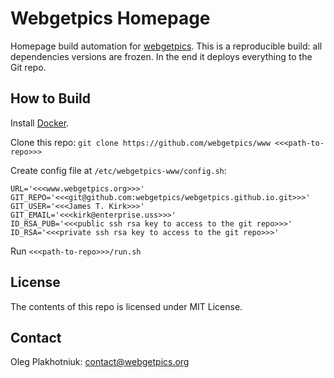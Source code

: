 # Webgetpics Homepage

Homepage build automation for [webgetpics](http://www.webgetpics.org).
This is a reproducible build: all dependencies versions are frozen.
In the end it deploys everything to the Git repo.

## How to Build

Install [Docker](https://www.docker.com/).

Clone this repo:
   `git clone https://github.com/webgetpics/www <<<path-to-repo>>>`

Create config file at `/etc/webgetpics-www/config.sh`:
```
URL='<<<www.webgetpics.org>>>'
GIT_REPO='<<<git@github.com:webgetpics/webgetpics.github.io.git>>>'
GIT_USER='<<<James T. Kirk>>>'
GIT_EMAIL='<<<kirk@enterprise.uss>>>'
ID_RSA_PUB='<<<public ssh rsa key to access to the git repo>>>'
ID_RSA='<<<private ssh rsa key to access to the git repo>>>'
```

Run `<<<path-to-repo>>>/run.sh`

## License

The contents of this repo is licensed under MIT License.

## Contact

Oleg Plakhotniuk: contact@webgetpics.org
